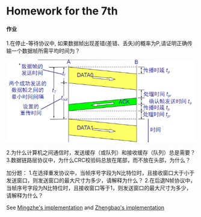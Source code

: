 # Homework for the 7th

#### 作业


1.在停止-等待协议中, 如果数据帧出现差错(差错、丢失)的概率为P,请证明正确传输一个数据帧所需平均时间为？

![](./trans.png)


2.为什么计算机之间通信时，发送缓存（或队列）和接收缓存（队列）总是需要？
3.数据链路层协议中，为什么CRC校验码总放在尾部，而不放在头部，为什么？


加分题：
1.在选择重发协议中，当帧序号字段为N比特位时，且接收窗口大于小于发送窗口，则发送窗口的最大尺寸为多少，请解释为什么？
2.在后退N帧协议中，当帧序号字段为N比特位时，且接收窗口等于1，则发送窗口的最大尺寸为多少，请解释为什么？

See [Mingzhe's implementation](https://github.com/DuNGEOnmassster/Computer_Network_Homework/tree/mingzhe/Homework7) and [Zhengbao's implementation](https://github.com/DuNGEOnmassster/Computer_Network_Homework/tree/zhengbao/Homework7)